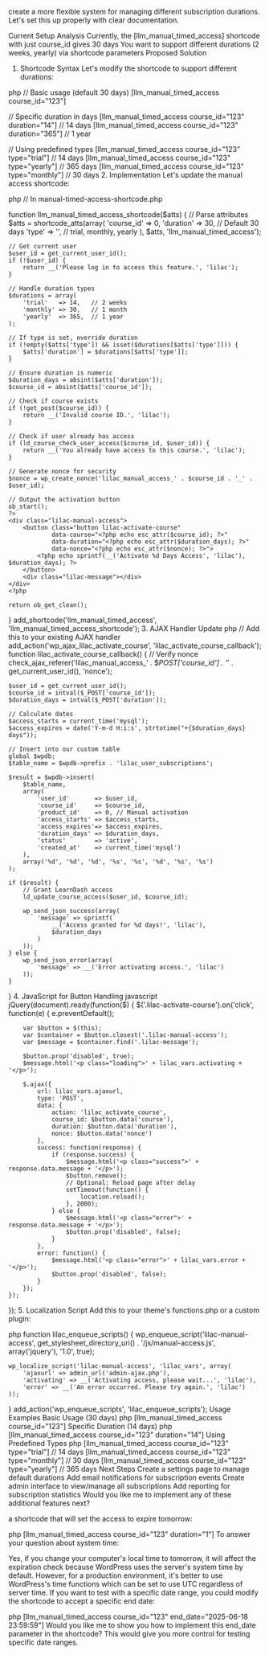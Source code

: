  create a more flexible system for managing different subscription durations. Let's set this up properly with clear documentation.

Current Setup Analysis
Currently, the [llm_manual_timed_access] shortcode with just course_id gives 30 days
You want to support different durations (2 weeks, yearly) via shortcode parameters
Proposed Solution
1. Shortcode Syntax
Let's modify the shortcode to support different durations:

php
// Basic usage (default 30 days)
[llm_manual_timed_access course_id="123"]

// Specific duration in days
[llm_manual_timed_access course_id="123" duration="14"]  // 14 days
[llm_manual_timed_access course_id="123" duration="365"] // 1 year

// Using predefined types
[llm_manual_timed_access course_id="123" type="trial"]    // 14 days
[llm_manual_timed_access course_id="123" type="yearly"]   // 365 days
[llm_manual_timed_access course_id="123" type="monthly"]  // 30 days
2. Implementation
Let's update the manual access shortcode:

php
// In manual-timed-access-shortcode.php

function llm_manual_timed_access_shortcode($atts) {
    // Parse attributes
    $atts = shortcode_atts(array(
        'course_id' => 0,
        'duration'  => 30,  // Default 30 days
        'type'      => '',  // trial, monthly, yearly
    ), $atts, 'llm_manual_timed_access');

    // Get current user
    $user_id = get_current_user_id();
    if (!$user_id) {
        return __('Please log in to access this feature.', 'lilac');
    }

    // Handle duration types
    $durations = array(
        'trial'   => 14,   // 2 weeks
        'monthly' => 30,   // 1 month
        'yearly'  => 365,  // 1 year
    );

    // If type is set, override duration
    if (!empty($atts['type']) && isset($durations[$atts['type']])) {
        $atts['duration'] = $durations[$atts['type']];
    }

    // Ensure duration is numeric
    $duration_days = absint($atts['duration']);
    $course_id = absint($atts['course_id']);

    // Check if course exists
    if (!get_post($course_id)) {
        return __('Invalid course ID.', 'lilac');
    }

    // Check if user already has access
    if (ld_course_check_user_access($course_id, $user_id)) {
        return __('You already have access to this course.', 'lilac');
    }

    // Generate nonce for security
    $nonce = wp_create_nonce('lilac_manual_access_' . $course_id . '_' . $user_id);

    // Output the activation button
    ob_start();
    ?>
    <div class="lilac-manual-access">
        <button class="button lilac-activate-course" 
                data-course="<?php echo esc_attr($course_id); ?>"
                data-duration="<?php echo esc_attr($duration_days); ?>"
                data-nonce="<?php echo esc_attr($nonce); ?>">
            <?php echo sprintf(__('Activate %d Days Access', 'lilac'), $duration_days); ?>
        </button>
        <div class="lilac-message"></div>
    </div>
    <?php

    return ob_get_clean();
}
add_shortcode('llm_manual_timed_access', 'llm_manual_timed_access_shortcode');
3. AJAX Handler Update
php
// Add this to your existing AJAX handler
add_action('wp_ajax_lilac_activate_course', 'lilac_activate_course_callback');
function lilac_activate_course_callback() {
    // Verify nonce
    check_ajax_referer('lilac_manual_access_' . $_POST['course_id'] . '_' . get_current_user_id(), 'nonce');

    $user_id = get_current_user_id();
    $course_id = intval($_POST['course_id']);
    $duration_days = intval($_POST['duration']);

    // Calculate dates
    $access_starts = current_time('mysql');
    $access_expires = date('Y-m-d H:i:s', strtotime("+{$duration_days} days"));

    // Insert into our custom table
    global $wpdb;
    $table_name = $wpdb->prefix . 'lilac_user_subscriptions';
    
    $result = $wpdb->insert(
        $table_name,
        array(
            'user_id'       => $user_id,
            'course_id'     => $course_id,
            'product_id'    => 0, // Manual activation
            'access_starts' => $access_starts,
            'access_expires'=> $access_expires,
            'duration_days' => $duration_days,
            'status'        => 'active',
            'created_at'    => current_time('mysql')
        ),
        array('%d', '%d', '%d', '%s', '%s', '%d', '%s', '%s')
    );

    if ($result) {
        // Grant LearnDash access
        ld_update_course_access($user_id, $course_id);
        
        wp_send_json_success(array(
            'message' => sprintf(
                __('Access granted for %d days!', 'lilac'),
                $duration_days
            )
        ));
    } else {
        wp_send_json_error(array(
            'message' => __('Error activating access.', 'lilac')
        ));
    }
}
4. JavaScript for Button Handling
javascript
jQuery(document).ready(function($) {
    $('.lilac-activate-course').on('click', function(e) {
        e.preventDefault();
        
        var $button = $(this);
        var $container = $button.closest('.lilac-manual-access');
        var $message = $container.find('.lilac-message');
        
        $button.prop('disabled', true);
        $message.html('<p class="loading">' + lilac_vars.activating + '</p>');
        
        $.ajax({
            url: lilac_vars.ajaxurl,
            type: 'POST',
            data: {
                action: 'lilac_activate_course',
                course_id: $button.data('course'),
                duration: $button.data('duration'),
                nonce: $button.data('nonce')
            },
            success: function(response) {
                if (response.success) {
                    $message.html('<p class="success">' + response.data.message + '</p>');
                    $button.remove();
                    // Optional: Reload page after delay
                    setTimeout(function() {
                        location.reload();
                    }, 2000);
                } else {
                    $message.html('<p class="error">' + response.data.message + '</p>');
                    $button.prop('disabled', false);
                }
            },
            error: function() {
                $message.html('<p class="error">' + lilac_vars.error + '</p>');
                $button.prop('disabled', false);
            }
        });
    });
});
5. Localization Script
Add this to your theme's 
functions.php
 or a custom plugin:

php
function lilac_enqueue_scripts() {
    wp_enqueue_script('lilac-manual-access', get_stylesheet_directory_uri() . '/js/manual-access.js', array('jquery'), '1.0', true);
    
    wp_localize_script('lilac-manual-access', 'lilac_vars', array(
        'ajaxurl' => admin_url('admin-ajax.php'),
        'activating' => __('Activating access, please wait...', 'lilac'),
        'error' => __('An error occurred. Please try again.', 'lilac')
    ));
}
add_action('wp_enqueue_scripts', 'lilac_enqueue_scripts');
Usage Examples
Basic Usage (30 days)
php
[llm_manual_timed_access course_id="123"]
Specific Duration (14 days)
php
[llm_manual_timed_access course_id="123" duration="14"]
Using Predefined Types
php
[llm_manual_timed_access course_id="123" type="trial"]   // 14 days
[llm_manual_timed_access course_id="123" type="monthly"] // 30 days
[llm_manual_timed_access course_id="123" type="yearly"]  // 365 days
Next Steps
Create a settings page to manage default durations
Add email notifications for subscription events
Create admin interface to view/manage all subscriptions
Add reporting for subscription statistics
Would you like me to implement any of these additional features next?


a shortcode that will set the access to expire tomorrow:

php
[llm_manual_timed_access course_id="123" duration="1"]
To answer your question about system time:

Yes, if you change your computer's local time to tomorrow, it will affect the expiration check because WordPress uses the server's system time by default.
However, for a production environment, it's better to use WordPress's time functions which can be set to use UTC regardless of server time.
If you want to test with a specific date range, you could modify the shortcode to accept a specific end date:

php
[llm_manual_timed_access course_id="123" end_date="2025-06-18 23:59:59"]
Would you like me to show you how to implement this end_date parameter in the shortcode? This would give you more control for testing specific date ranges.